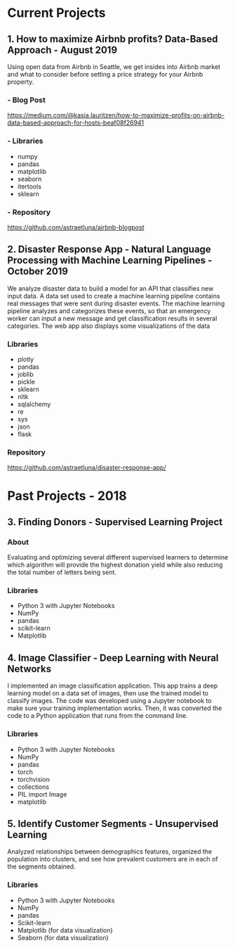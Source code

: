 # Current Projects 
## 1. How to maximize Airbnb profits? Data-Based Approach - August 2019
Using open data from Airbnb in Seattle, we get insides into Airbnb market and what to consider before setting a price strategy for your Airbnb property. 

### - Blog Post
https://medium.com/@kasia.lauritzen/how-to-maximize-profits-on-airbnb-data-based-approach-for-hosts-beaf08f26941

### - Libraries
- numpy
- pandas
- matplotlib
- seaborn
- itertools
- sklearn

### - Repository
https://github.com/astraetluna/airbnb-blogpost

## 2. Disaster Response App - Natural Language Processing with Machine Learning Pipelines  - October 2019
We analyze disaster data to build a model for an API that classifies new input data. A data set used to create a machine learning pipeline contains real messages that were sent during disaster events. The machine learning pipeline analyzes and categorizes these events, so that an emergency worker can input a new message and get classification results in several categories. The web app also displays some visualizations of the data

### Libraries
- plotly
- pandas
- joblib 
- pickle
- sklearn
- nltk
- sqlalchemy
- re
- sys
- json
- flask

### Repository
https://github.com/astraetluna/disaster-response-app/

# Past Projects - 2018
## 3. Finding Donors - Supervised Learning Project

### About
Evaluating and optimizing several different supervised learners to determine which algorithm will provide the highest donation yield while also reducing the total number of letters being sent.

### Libraries
- Python 3 with Jupyter Notebooks
- NumPy
- pandas
- scikit-learn 
- Matplotlib

## 4. Image Classifier - Deep Learning with Neural Networks
I implemented an image classification application. This app trains a deep learning model on a data set of images, then use the trained model to classify images. The code was developed using a Jupyter notebook to make sure your training implementation works. Then, it was converted the code to a Python application that runs from the command line. 

### Libraries
- Python 3 with Jupyter Notebooks
- NumPy
- pandas
- torch
- torchvision
- collections
- PIL import Image
- matplotlib

## 5. Identify Customer Segments - Unsupervised Learning
Analyzed relationships between demographics features, organized the population into clusters, and see how prevalent customers are in each of the segments obtained.

### Libraries
- Python 3 with Jupyter Notebooks
- NumPy
- pandas
- Scikit-learn
- Matplotlib (for data visualization)
- Seaborn (for data visualization)
